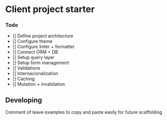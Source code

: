 # Client project starter

### Todo

- [] Define project architecture
- [] Configure theme
- [] Configure linter + formatter
- [] Connect ORM + DB
- [] Setup query layer
- [] Setup form management
- [] Validations
- [] Internacionalization
- [] Caching
- [] Mutation + invalidation

## Developing

Comment of leave examples to copy and paste easily for future scaffolding
